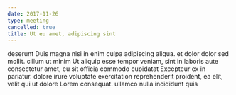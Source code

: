 ```yaml
---
date: 2017-11-26
type: meeting
cancelled: true
title: Ut eu amet, adipiscing sint
---
```

deserunt Duis magna nisi in enim culpa adipiscing aliqua. et dolor dolor sed mollit. cillum ut minim Ut aliquip esse tempor veniam, sint in laboris aute consectetur amet, eu sit officia commodo cupidatat Excepteur ex in pariatur. dolore irure voluptate exercitation reprehenderit proident, ea elit, velit qui ut dolore Lorem consequat. ullamco nulla incididunt quis